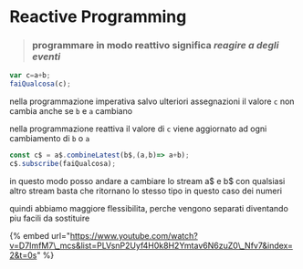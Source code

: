 # Reactive Programming

> ### programmare in modo reattivo significa _reagire a degli eventi_

```typescript
var c=a+b;
faiQualcosa(c);
```

nella programmazione imperativa salvo ulteriori assegnazioni il valore `c` non cambia anche se `b` e `a` cambiano

nella programmazione reattiva il valore di `c` viene aggiornato ad ogni cambiamento di `b` o `a`

```typescript
const c$ = a$.combineLatest(b$,(a,b)=> a+b);
c$.subscribe(faiQualcosa);
```

in questo modo posso andare a cambiare lo stream a$ e b$ con qualsiasi altro stream basta che ritornano lo stesso tipo in questo caso dei numeri

quindi abbiamo maggiore flessibilita, perche vengono separati diventando piu facili da sostituire

{% embed url="https://www.youtube.com/watch?v=D7ImfM7\_mcs&list=PLVsnP2Uyf4H0k8H2Ymtav6N6zuZ0\_Nfv7&index=2&t=0s" %}



